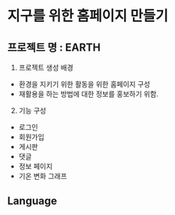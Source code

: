 # 지구를 위한 홈페이지 만들기
## 프로젝트 명 : EARTH

1. 프로젝트 생성 배경
  - 환경을 지키기 위한 활동을 위한 홈페이지 구성
  - 재활용을 하는 방법에 대한 정보를 홍보하기 위함.

2. 기능 구성
  - 로그인
  - 회원가입
  - 게시판
  - 댓글
  - 정보 페이지
  - 기온 변화 그래프

## Language 

